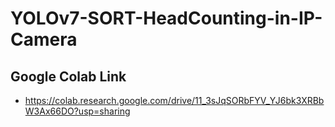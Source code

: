 # YOLOv7-SORT-HeadCounting-in-IP-Camera

## Google Colab Link
* https://colab.research.google.com/drive/11_3sJqSORbFYV_YJ6bk3XRBbW3Ax66DO?usp=sharing
